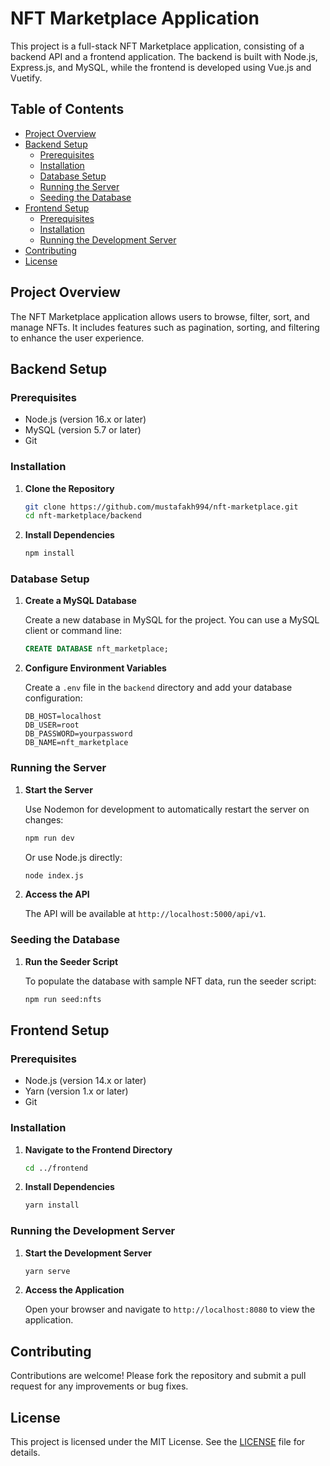 # NFT Marketplace Application

This project is a full-stack NFT Marketplace application, consisting of a backend API and a frontend application. The backend is built with Node.js, Express.js, and MySQL, while the frontend is developed using Vue.js and Vuetify.

## Table of Contents

- [Project Overview](#project-overview)
- [Backend Setup](#backend-setup)
  - [Prerequisites](#prerequisites)
  - [Installation](#installation)
  - [Database Setup](#database-setup)
  - [Running the Server](#running-the-server)
  - [Seeding the Database](#seeding-the-database)
- [Frontend Setup](#frontend-setup)
  - [Prerequisites](#prerequisites-1)
  - [Installation](#installation-1)
  - [Running the Development Server](#running-the-development-server)
- [Contributing](#contributing)
- [License](#license)

## Project Overview

The NFT Marketplace application allows users to browse, filter, sort, and manage NFTs. It includes features such as pagination, sorting, and filtering to enhance the user experience.

## Backend Setup

### Prerequisites

- Node.js (version 16.x or later)
- MySQL (version 5.7 or later)
- Git

### Installation

1. **Clone the Repository**

   ```bash
   git clone https://github.com/mustafakh994/nft-marketplace.git
   cd nft-marketplace/backend
   ```

2. **Install Dependencies**

   ```bash
   npm install
   ```

### Database Setup

1. **Create a MySQL Database**

   Create a new database in MySQL for the project. You can use a MySQL client or command line:

   ```sql
   CREATE DATABASE nft_marketplace;
   ```

2. **Configure Environment Variables**

   Create a `.env` file in the `backend` directory and add your database configuration:

   ```plaintext
   DB_HOST=localhost
   DB_USER=root
   DB_PASSWORD=yourpassword
   DB_NAME=nft_marketplace
   ```

### Running the Server

1. **Start the Server**

   Use Nodemon for development to automatically restart the server on changes:

   ```bash
   npm run dev
   ```

   Or use Node.js directly:

   ```bash
   node index.js
   ```

2. **Access the API**

   The API will be available at `http://localhost:5000/api/v1`.

### Seeding the Database

1. **Run the Seeder Script**

   To populate the database with sample NFT data, run the seeder script:

   ```bash
   npm run seed:nfts
   ```

## Frontend Setup

### Prerequisites

- Node.js (version 14.x or later)
- Yarn (version 1.x or later)
- Git

### Installation

1. **Navigate to the Frontend Directory**

   ```bash
   cd ../frontend
   ```

2. **Install Dependencies**

   ```bash
   yarn install
   ```

### Running the Development Server

1. **Start the Development Server**

   ```bash
   yarn serve
   ```

2. **Access the Application**

   Open your browser and navigate to `http://localhost:8080` to view the application.

## Contributing

Contributions are welcome! Please fork the repository and submit a pull request for any improvements or bug fixes.

## License

This project is licensed under the MIT License. See the [LICENSE](LICENSE) file for details.
